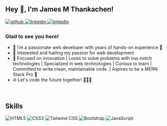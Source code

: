 ## Hey 👋, I'm James M Thankachen!

<a href="https://github.com/jamesmt-95" target="_blank">
<img src=https://img.shields.io/badge/github-%2324292e.svg?&style=for-the-badge&logo=github&logoColor=white alt=github style="margin-bottom: 5px;" />
</a>
<a href="https://linkedin.com/in/james-thankachen" target="_blank">
<img src=https://img.shields.io/badge/linkedin-%231E77B5.svg?&style=for-the-badge&logo=linkedin&logoColor=white alt=linkedin style="margin-bottom: 5px;" />
</a>
<a href="mailto:jamesmanjada@email.com" target="_blank">
<img src=https://img.shields.io/badge/Gmail-D14836?style=for-the-badge&logo=gmail&logoColor=white alt=linkedin style="margin-bottom: 5px;" />
</a>

### Glad to see you here!

- 👨 I’m a passionate web developer with years of hands-on experience 🥳
- 👀 Interested and fueling my passion for web development
- 🌱 Focused on innovation | Loves to solve problems with top-notch technologies | Specialized in web technologies | Curious to learn | Committed to write clean, maintainable code. | Aspires to be a MERN Stack Pro 🚀
- 🌐 Let's code the future together! 👨‍💻🌟

<br/>

## Skills

![HTML5](https://img.shields.io/badge/html5-%23E34F26.svg?style=for-the-badge&logo=html5&logoColor=white)
![CSS3](https://img.shields.io/badge/CSS3-1572B6?style=for-the-badge&logo=css3&logoColor=white)
![Tailwind CSS](https://img.shields.io/badge/tailwindcss-%2338B2AC.svg?style=for-the-badge&logo=tailwind-css&logoColor=white)
![Bootstrap](https://img.shields.io/badge/Bootstrap-563D7C?style=for-the-badge&logo=bootstrap&logoColor=white)
![JavaScript](https://img.shields.io/badge/JavaScript-F7DF1E?style=for-the-badge&logo=javascript&logoColor=black)

<!---
jamesmt-95/jamesmt-95 is a ✨ special ✨ repository because its `README.md` (this file) appears on your GitHub profile.
You can click the Preview link to take a look at your changes.
--->

<!--- https://gprm.itsvg.in/ --->
<!--- Intro Header & Skills Icons - https://profilinator.rishav.dev/ --->
